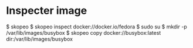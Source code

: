 
# Inspecter image
$ skopeo
$ skopeo inspect docker://docker.io/fedora
$ sudo su
$ mkdir -p /var/lib/images/busybox
$ skopeo copy docker://busybox:latest dir:/var/lib/images/busybox
